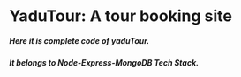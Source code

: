 # YaduTour: A tour booking site
##### Here it is complete code of yaduTour.
##### It belongs to Node-Express-MongoDB Tech Stack. 
